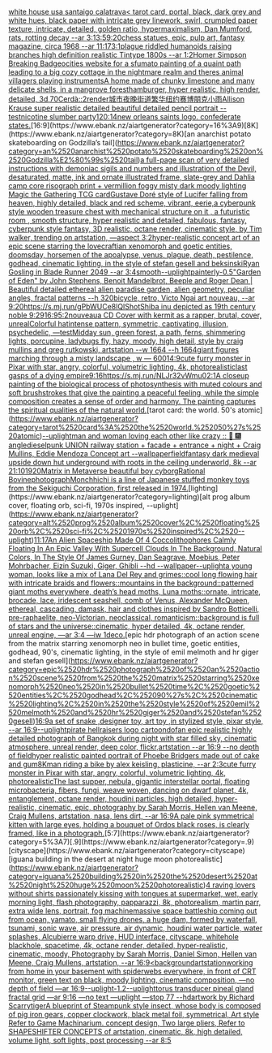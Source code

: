 [white house usa santaigo calatrava](https://www.ebank.nz/aiartgenerator?category=white%2520house%2520usa%2520santaigo%2520calatrava)[< tarot card, portal, black, dark grey and white hues, black paper with intricate grey linework, swirl, crumpled paper texture, intricate, detailed, golden ratio, hypermaximalism, Dan Mumford, rats, rotting decay --ar 3:1](https://www.ebank.nz/aiartgenerator?category=%3C%2520tarot%2520card%2C%2520portal%2C%2520black%2C%2520dark%2520grey%2520and%2520white%2520hues%2C%2520black%2520paper%2520with%2520intricate%2520grey%2520linework%2C%2520swirl%2C%2520crumpled%2520paper%2520texture%2C%2520intricate%2C%2520detailed%2C%2520golden%2520ratio%2C%2520hypermaximalism%2C%2520Dan%2520Mumford%2C%2520rats%2C%2520rotting%2520decay%2520--ar%25203%3A1)[3:5](https://www.ebank.nz/aiartgenerator?category=3%3A5)[9:20](https://www.ebank.nz/aiartgenerator?category=9%3A20)[chess statues, epic, pulp art, fantasy magazine, circa 1968 --ar 11:17](https://www.ebank.nz/aiartgenerator?category=chess%2520statues%2C%2520epic%2C%2520pulp%2520art%2C%2520fantasy%2520magazine%2C%2520circa%25201968%2520--ar%252011%3A17)[3:1](https://www.ebank.nz/aiartgenerator?category=3%3A1)[plague riddled humanoids raising branches high definition realistic Tintype 1800s --ar 1:2](https://www.ebank.nz/aiartgenerator?category=plague%2520riddled%2520humanoids%2520raising%2520branches%2520high%2520definition%2520realistic%2520Tintype%25201800s%2520--ar%25201%3A2)[Homer Simpson Breaking Bad](https://www.ebank.nz/aiartgenerator?category=Homer%2520Simpson%2520Breaking%2520Bad)[geocities website for a sfumato painting of a quaint path leading to a big cozy cottage in the nightmare realm and theres animal villagers playing instruments](https://www.ebank.nz/aiartgenerator?category=geocities%2520website%2520for%2520a%2520sfumato%2520painting%2520of%2520a%2520quaint%2520path%2520leading%2520to%2520a%2520big%2520cozy%2520cottage%2520in%2520the%2520nightmare%2520realm%2520and%2520theres%2520animal%2520villagers%2520playing%2520instruments)[A home made of chunky limestone and many delicate shells, in a mangrove forest](https://www.ebank.nz/aiartgenerator?category=A%2520home%2520made%2520of%2520chunky%2520limestone%2520and%2520many%2520delicate%2520shells%2C%2520in%2520a%2520mangrove%2520forest)[hamburger, hyper realistic, high render, detailed, 3d,](https://www.ebank.nz/aiartgenerator?category=hamburger%2C%2520hyper%2520realistic%2C%2520high%2520render%2C%2520detailed%2C%25203d%2C)[70](https://www.ebank.nz/aiartgenerator?category=70)[Cerdà::2](https://www.ebank.nz/aiartgenerator?category=Cerd%C3%A0%3A%3A2)[render](https://www.ebank.nz/aiartgenerator?category=render)[城市夜晚街道繁华纽约赛博朋克小雨](https://www.ebank.nz/aiartgenerator?category=%E5%9F%8E%E5%B8%82%E5%A4%9C%E6%99%9A%E8%A1%97%E9%81%93%E7%B9%81%E5%8D%8E%E7%BA%BD%E7%BA%A6%E8%B5%9B%E5%8D%9A%E6%9C%8B%E5%85%8B%E5%B0%8F%E9%9B%A8)[Allison Krause super realistic detailed beautiful detailed pencil portrait --test](https://www.ebank.nz/aiartgenerator?category=Allison%2520Krause%2520super%2520realistic%2520detailed%2520beautiful%2520detailed%2520pencil%2520portrait%2520--test)[nicotine slumber party](https://www.ebank.nz/aiartgenerator?category=nicotine%2520slumber%2520party)[1](https://www.ebank.nz/aiartgenerator?category=1)[20:14](https://www.ebank.nz/aiartgenerator?category=20%3A14)[new orleans saints logo. confederate states.](https://www.ebank.nz/aiartgenerator?category=new%2520orleans%2520saints%2520logo.%2520confederate%2520states.)[16:9](https://www.ebank.nz/aiartgenerator?category=16%3A9)[8K](https://www.ebank.nz/aiartgenerator?category=8K)[an anarchist potato skateboarding on Godzilla’s tail](https://www.ebank.nz/aiartgenerator?category=an%2520anarchist%2520potato%2520skateboarding%2520on%2520Godzilla%E2%80%99s%2520tail)[a full-page scan of very detailed instructions with demoniac sigils and numbers and illustration of the Devil, desaturated, matte, ink and ornate illustrated frame, slate-grey and Dahlia camp core risograph print + vermillion foggy misty dark moody lighting Magic the Gathering TCG card](https://www.ebank.nz/aiartgenerator?category=a%2520full-page%2520scan%2520of%2520very%2520detailed%2520instructions%2520with%2520demoniac%2520sigils%2520and%2520numbers%2520and%2520illustration%2520of%2520the%2520Devil%2C%2520desaturated%2C%2520matte%2C%2520ink%2520and%2520ornate%2520illustrated%2520frame%2C%2520slate-grey%2520and%2520Dahlia%2520camp%2520core%2520risograph%2520print%2520%2B%2520vermillion%2520foggy%2520misty%2520dark%2520moody%2520lighting%2520Magic%2520the%2520Gathering%2520TCG%2520card)[Gustave Doré style of Lucifer falling from heaven, highly detailed, black and red scheme, vibrant, eerie,](https://www.ebank.nz/aiartgenerator?category=Gustave%2520Dor%C3%A9%2520style%2520of%2520Lucifer%2520falling%2520from%2520heaven%2C%2520highly%2520detailed%2C%2520black%2520and%2520red%2520scheme%2C%2520vibrant%2C%2520eerie%2C)[a cyberpunk style wooden treasure chest with mechanical structure on it , a futuristic room , smooth structure, hyper realistic and detailed, fabulous, fantasy, cyberpunk style fantasy, 3D realistic, octane render, cinematic style, by Tim walker, trending on artstation, —aspect 3:2](https://www.ebank.nz/aiartgenerator?category=a%2520cyberpunk%2520style%2520wooden%2520treasure%2520chest%2520with%2520mechanical%2520structure%2520on%2520it%2520%2C%2520a%2520futuristic%2520room%2520%2C%2520smooth%2520structure%2C%2520hyper%2520realistic%2520and%2520detailed%2C%2520fabulous%2C%2520fantasy%2C%2520cyberpunk%2520style%2520fantasy%2C%25203D%2520realistic%2C%2520octane%2520render%2C%2520cinematic%2520style%2C%2520by%2520Tim%2520walker%2C%2520trending%2520on%2520artstation%2C%2520%E2%80%94aspect%25203%3A2)[hyper-realistic concept art of an epic scene starring the lovecraftian xenomorph and goetic entities, doomsday, horsemen of the apoalypse, venus, plague, death, pestilence,  godhead, cinematic lighting, in the style of stefan gesell and beksinski](https://www.ebank.nz/aiartgenerator?category=hyper-realistic%2520concept%2520art%2520of%2520an%2520epic%2520scene%2520starring%2520the%2520lovecraftian%2520xenomorph%2520and%2520goetic%2520entities%2C%2520doomsday%2C%2520horsemen%2520of%2520the%2520apoalypse%2C%2520venus%2C%2520plague%2C%2520death%2C%2520pestilence%2C%2520%2520godhead%2C%2520cinematic%2520lighting%2C%2520in%2520the%2520style%2520of%2520stefan%2520gesell%2520and%2520beksinski)[Ryan Gosling in Blade Runner 2049 --ar 3:4](https://www.ebank.nz/aiartgenerator?category=Ryan%2520Gosling%2520in%2520Blade%2520Runner%25202049%2520--ar%25203%3A4)[smooth](https://www.ebank.nz/aiartgenerator?category=smooth)[--uplight](https://www.ebank.nz/aiartgenerator?category=--uplight)[painterly](https://www.ebank.nz/aiartgenerator?category=painterly)[-0.5](https://www.ebank.nz/aiartgenerator?category=-0.5)["Garden of Eden" by John Stephens, Benoit Mandelbrot, Beeple and Roger Dean | Beautiful detailed ethereal alien paradise garden, alien geometry, peculiar angles, fractal patterns --h 320](https://www.ebank.nz/aiartgenerator?category=%22Garden%2520of%2520Eden%22%2520by%2520John%2520Stephens%2C%2520Benoit%2520Mandelbrot%2C%2520Beeple%2520and%2520Roger%2520Dean%2520%7C%2520Beautiful%2520detailed%2520ethereal%2520alien%2520paradise%2520garden%2C%2520alien%2520geometry%2C%2520peculiar%2520angles%2C%2520fractal%2520patterns%2520--h%2520320)[bicycle, retro, Victo Ngai art nouveau, --ar 9:20](https://www.ebank.nz/aiartgenerator?category=bicycle%2C%2520retro%2C%2520Victo%2520Ngai%2520art%2520nouveau%2C%2520--ar%25209%3A20)[<https://s.mj.run/gPbWUCe8lQI>](https://www.ebank.nz/aiartgenerator?category=%3Chttps%3A//s.mj.run/gPbWUCe8lQI%3E)[Shot](https://www.ebank.nz/aiartgenerator?category=Shot)[Shiba inu depicted as 19th century noble 9:29](https://www.ebank.nz/aiartgenerator?category=Shiba%2520inu%2520depicted%2520as%252019th%2520century%2520noble%25209%3A29)[16:9](https://www.ebank.nz/aiartgenerator?category=16%3A9)[5:2](https://www.ebank.nz/aiartgenerator?category=5%3A2)[nouveau](https://www.ebank.nz/aiartgenerator?category=nouveau)[a CD Cover with kermit as a rapper, brutal, cover, unreal](https://www.ebank.nz/aiartgenerator?category=a%2520CD%2520Cover%2520with%2520kermit%2520as%2520a%2520rapper%2C%2520brutal%2C%2520cover%2C%2520unreal)[Colorful hat](https://www.ebank.nz/aiartgenerator?category=Colorful%2520hat)[intense pattern, symmetric, captivating, illusion, psychedelic, —test](https://www.ebank.nz/aiartgenerator?category=intense%2520pattern%2C%2520symmetric%2C%2520captivating%2C%2520illusion%2C%2520psychedelic%2C%2520%E2%80%94test)[Midday sun, green forest, a path, ferns, shimmering lights, porcupine, ladybugs fly, hazy, moody, high detail, style by craig mullins and greg rutkowski, artstation --w 1664 --h 1664](https://www.ebank.nz/aiartgenerator?category=Midday%2520sun%2C%2520green%2520forest%2C%2520a%2520path%2C%2520ferns%2C%2520shimmering%2520lights%2C%2520porcupine%2C%2520ladybugs%2520fly%2C%2520hazy%2C%2520moody%2C%2520high%2520detail%2C%2520style%2520by%2520craig%2520mullins%2520and%2520greg%2520rutkowski%2C%2520artstation%2520--w%25201664%2520--h%25201664)[giant figures marching through a misty landscape , w — 600](https://www.ebank.nz/aiartgenerator?category=giant%2520figures%2520marching%2520through%2520a%2520misty%2520landscape%2520%2C%2520w%2520%E2%80%94%2520600)[14:9](https://www.ebank.nz/aiartgenerator?category=14%3A9)[cute furry monster in Pixar with star, angry, colorful, volumetric lighting, 4k, photorealistic](https://www.ebank.nz/aiartgenerator?category=cute%2520furry%2520monster%2520in%2520Pixar%2520with%2520star%2C%2520angry%2C%2520colorful%2C%2520volumetric%2520lighting%2C%25204k%2C%2520photorealistic)[last gasps of a dying empire](https://www.ebank.nz/aiartgenerator?category=last%2520gasps%2520of%2520a%2520dying%2520empire)[9:16](https://www.ebank.nz/aiartgenerator?category=9%3A16)[<https://s.mj.run/NLJr32vWmu0>](https://www.ebank.nz/aiartgenerator?category=%3Chttps%3A//s.mj.run/NLJr32vWmu0%3E)[2:1](https://www.ebank.nz/aiartgenerator?category=2%3A1)[A closeup painting of the biological process of photosynthesis with muted colours and soft brushstrokes that give the painting a peaceful feeling, while the simple composition creates a sense of order and harmony. The painting captures the spiritual qualities of the natural world.](https://www.ebank.nz/aiartgenerator?category=A%2520closeup%2520painting%2520of%2520the%2520biological%2520process%2520of%2520photosynthesis%2520with%2520muted%2520colours%2520and%2520soft%2520brushstrokes%2520that%2520give%2520the%2520painting%2520a%2520peaceful%2520feeling%2C%2520while%2520the%2520simple%2520composition%2520creates%2520a%2520sense%2520of%2520order%2520and%2520harmony.%2520The%2520painting%2520captures%2520the%2520spiritual%2520qualities%2520of%2520the%2520natural%2520world.)[tarot card: the world. 50's atomic](https://www.ebank.nz/aiartgenerator?category=tarot%2520card%3A%2520the%2520world.%252050%27s%2520atomic)[--uplight](https://www.ebank.nz/aiartgenerator?category=--uplight)[man and woman loving each other like crazy :: 🎇 🎆](https://www.ebank.nz/aiartgenerator?category=man%2520and%2520woman%2520loving%2520each%2520other%2520like%2520crazy%2520%3A%3A%2520%F0%9F%8E%87%2520%F0%9F%8E%86)[angle](https://www.ebank.nz/aiartgenerator?category=angle)[dieselpunk UNION railway station + facade + entrance + night + Craig Mullins, Eddie Mendoza Concept art --wallpaper](https://www.ebank.nz/aiartgenerator?category=dieselpunk%2520UNION%2520railway%2520station%2520%2B%2520facade%2520%2B%2520entrance%2520%2B%2520night%2520%2B%2520Craig%2520Mullins%2C%2520Eddie%2520Mendoza%2520Concept%2520art%2520--wallpaper)[field](https://www.ebank.nz/aiartgenerator?category=field)[fantasy dark medieval upside down hut underground with roots in the ceiling underworld, 8k --ar 21:10](https://www.ebank.nz/aiartgenerator?category=fantasy%2520dark%2520medieval%2520upside%2520down%2520hut%2520underground%2520with%2520roots%2520in%2520the%2520ceiling%2520underworld%2C%25208k%2520--ar%252021%3A10)[1920](https://www.ebank.nz/aiartgenerator?category=1920)[Matrix in Metaverse beautiful boy cyborg](https://www.ebank.nz/aiartgenerator?category=Matrix%2520in%2520Metaverse%2520beautiful%2520boy%2520cyborg)[Rational Bovine](https://www.ebank.nz/aiartgenerator?category=Rational%2520Bovine)[photograph](https://www.ebank.nz/aiartgenerator?category=photograph)[Monchhichi is a line of Japanese stuffed monkey toys from the Sekiguchi Corporation, first released in 1974.](https://www.ebank.nz/aiartgenerator?category=Monchhichi%2520is%2520a%2520line%2520of%2520Japanese%2520stuffed%2520monkey%2520toys%2520from%2520the%2520Sekiguchi%2520Corporation%2C%2520first%2520released%2520in%25201974.)[lighting](https://www.ebank.nz/aiartgenerator?category=lighting)[alt prog album cover, floating orb, sci-fi, 1970s inspired, --uplight](https://www.ebank.nz/aiartgenerator?category=alt%2520prog%2520album%2520cover%2C%2520floating%2520orb%2C%2520sci-fi%2C%25201970s%2520inspired%2C%2520--uplight)[11:17](https://www.ebank.nz/aiartgenerator?category=11%3A17)[An Alien Spaceship Made Of 4 Coccolithophores Calmly Floating In An Epic Valley With Supercell Clouds In The Background, Natural Colors, In The Style Of James Gurney, Dan Seagrave, Moebius, Peter Mohrbacher, Eizin Suzuki, Giger, Ghibli --hd --wallpaper](https://www.ebank.nz/aiartgenerator?category=An%2520Alien%2520Spaceship%2520Made%2520Of%25204%2520Coccolithophores%2520Calmly%2520Floating%2520In%2520An%2520Epic%2520Valley%2520With%2520Supercell%2520Clouds%2520In%2520The%2520Background%2C%2520Natural%2520Colors%2C%2520In%2520The%2520Style%2520Of%2520James%2520Gurney%2C%2520Dan%2520Seagrave%2C%2520Moebius%2C%2520Peter%2520Mohrbacher%2C%2520Eizin%2520Suzuki%2C%2520Giger%2C%2520Ghibli%2520--hd%2520--wallpaper)[--uplight](https://www.ebank.nz/aiartgenerator?category=--uplight)[a young woman, looks like a mix of Lana Del Rey and grimes::cool long flowing hair with intricate braids and flowers::mountains in the background::patterned giant moths everywhere, death’s head moths, Luna moths::ornate, intricate, brocade, lace, iridescent seashell, comb of Venus, Alexander McQueen, ethereal, cascading, damask, hair and clothes inspired by Sandro Botticelli, pre-raphaelite, neo-Victorian, neoclassical, romanticism::background is full of stars and the universe::cinematic, hyper detailed, 4k, octane render, unreal engine, —ar 3:4 —iw 1](https://www.ebank.nz/aiartgenerator?category=a%2520young%2520woman%2C%2520looks%2520like%2520a%2520mix%2520of%2520Lana%2520Del%2520Rey%2520and%2520grimes%3A%3Acool%2520long%2520flowing%2520hair%2520with%2520intricate%2520braids%2520and%2520flowers%3A%3Amountains%2520in%2520the%2520background%3A%3Apatterned%2520giant%2520moths%2520everywhere%2C%2520death%E2%80%99s%2520head%2520moths%2C%2520Luna%2520moths%3A%3Aornate%2C%2520intricate%2C%2520brocade%2C%2520lace%2C%2520iridescent%2520seashell%2C%2520comb%2520of%2520Venus%2C%2520Alexander%2520McQueen%2C%2520ethereal%2C%2520cascading%2C%2520damask%2C%2520hair%2520and%2520clothes%2520inspired%2520by%2520Sandro%2520Botticelli%2C%2520pre-raphaelite%2C%2520neo-Victorian%2C%2520neoclassical%2C%2520romanticism%3A%3Abackground%2520is%2520full%2520of%2520stars%2520and%2520the%2520universe%3A%3Acinematic%2C%2520hyper%2520detailed%2C%25204k%2C%2520octane%2520render%2C%2520unreal%2520engine%2C%2520%E2%80%94ar%25203%3A4%2520%E2%80%94iw%25201)[deco.](https://www.ebank.nz/aiartgenerator?category=deco.)[epic hdr photograph of an action scene from the matrix starring xenomorph neo in bullet time, goetic entities, godhead, 90's, cinematic lighting, in the style of emil melmoth and hr giger and stefan gesell](https://www.ebank.nz/aiartgenerator?category=epic%2520hdr%2520photograph%2520of%2520an%2520action%2520scene%2520from%2520the%2520matrix%2520starring%2520xenomorph%2520neo%2520in%2520bullet%2520time%2C%2520goetic%2520entities%2C%2520godhead%2C%252090%27s%2C%2520cinematic%2520lighting%2C%2520in%2520the%2520style%2520of%2520emil%2520melmoth%2520and%2520hr%2520giger%2520and%2520stefan%2520gesell)[16:9](https://www.ebank.nz/aiartgenerator?category=16%3A9)[a set of snake ,designer toy, art toy ,in stylized style, pixar style, --ar 16:9](https://www.ebank.nz/aiartgenerator?category=a%2520set%2520of%2520snake%2520%2Cdesigner%2520toy%2C%2520art%2520toy%2520%2Cin%2520stylized%2520style%2C%2520pixar%2520style%2C%2520--ar%252016%3A9)[--uplight](https://www.ebank.nz/aiartgenerator?category=--uplight)[pirate hellraisers logo cartoon](https://www.ebank.nz/aiartgenerator?category=pirate%2520hellraisers%2520logo%2520cartoon)[dof](https://www.ebank.nz/aiartgenerator?category=dof)[an epic realistic highly detailed photograph of Bangkok during night with star filled sky, cinematic atmosphere, unreal render, deep color, flickr,artstation --ar 16:9 --no depth of field](https://www.ebank.nz/aiartgenerator?category=an%2520epic%2520realistic%2520highly%2520detailed%2520photograph%2520of%2520Bangkok%2520during%2520night%2520with%2520star%2520filled%2520sky%2C%2520cinematic%2520atmosphere%2C%2520unreal%2520render%2C%2520deep%2520color%2C%2520flickr%2Cartstation%2520--ar%252016%3A9%2520--no%2520depth%2520of%2520field)[hyper realistic painted portrait of Phoebe Bridgers made out of cake and gum](https://www.ebank.nz/aiartgenerator?category=hyper%2520realistic%2520painted%2520portrait%2520of%2520Phoebe%2520Bridgers%2520made%2520out%2520of%2520cake%2520and%2520gum)[8K](https://www.ebank.nz/aiartgenerator?category=8K)[man riding a bike by alex keisling, plasticine, --ar 2:3](https://www.ebank.nz/aiartgenerator?category=man%2520riding%2520a%2520bike%2520by%2520alex%2520keisling%2C%2520plasticine%2C%2520--ar%25202%3A3)[cute furry monster in Pixar with star, angry, colorful, volumetric lighting, 4k, photorealistic](https://www.ebank.nz/aiartgenerator?category=cute%2520furry%2520monster%2520in%2520Pixar%2520with%2520star%2C%2520angry%2C%2520colorful%2C%2520volumetric%2520lighting%2C%25204k%2C%2520photorealistic)[The last supper, nebula, gigantic interstellar portal, floating microbacteria, fibers, fungi, weave woven, dancing on dwarf planet, 4k, entanglement, octane render, houdini particles, high detailed, hyper-realistic, cinematic, epic, photography by Sarah Morris, Hellen van Meene, Craig Mullens, artstation, nasa, lens dirt, --ar 16:9](https://www.ebank.nz/aiartgenerator?category=The%2520last%2520supper%2C%2520nebula%2C%2520gigantic%2520interstellar%2520portal%2C%2520floating%2520microbacteria%2C%2520fibers%2C%2520fungi%2C%2520weave%2520woven%2C%2520dancing%2520on%2520dwarf%2520planet%2C%25204k%2C%2520entanglement%2C%2520octane%2520render%2C%2520houdini%2520particles%2C%2520high%2520detailed%2C%2520hyper-realistic%2C%2520cinematic%2C%2520epic%2C%2520photography%2520by%2520Sarah%2520Morris%2C%2520Hellen%2520van%2520Meene%2C%2520Craig%2520Mullens%2C%2520artstation%2C%2520nasa%2C%2520lens%2520dirt%2C%2520--ar%252016%3A9)[A pale pink symmetrical kitten with large eyes, holding a bouquet of Ordos black roses, is clearly framed, like in a photograph.](https://www.ebank.nz/aiartgenerator?category=A%2520pale%2520pink%2520symmetrical%2520kitten%2520with%2520large%2520eyes%2C%2520holding%2520a%2520bouquet%2520of%2520Ordos%2520black%2520roses%2C%2520is%2520clearly%2520framed%2C%2520like%2520in%2520a%2520photograph.)[5:7](https://www.ebank.nz/aiartgenerator?category=5%3A7)[.9](https://www.ebank.nz/aiartgenerator?category=.9)[cityscape](https://www.ebank.nz/aiartgenerator?category=cityscape)[iguana building in the desert at night huge moon photorealistic](https://www.ebank.nz/aiartgenerator?category=iguana%2520building%2520in%2520the%2520desert%2520at%2520night%2520huge%2520moon%2520photorealistic)[4 raving lovers without shirts passionately kissing with tongues at supermarket, wet, early morning light, flash photography, papparazzi, 8k, photorealism, martin parr, extra wide lens, portrait, fog machine](https://www.ebank.nz/aiartgenerator?category=4%2520raving%2520lovers%2520without%2520shirts%2520passionately%2520kissing%2520with%2520tongues%2520at%2520supermarket%2C%2520wet%2C%2520early%2520morning%2520light%2C%2520flash%2520photography%2C%2520papparazzi%2C%25208k%2C%2520photorealism%2C%2520martin%2520parr%2C%2520extra%2520wide%2520lens%2C%2520portrait%2C%2520fog%2520machine)[massive space battleship coming out from ocean, yamato, small flying drones, a huge dam, formed by waterfall, tsunami, sonic wave, air pressure, air dynamic, houdini water particle, water splashes, Alcubierre warp drive, HUD interface, cityscape, whitehole blackhole, spacetime, 4k, octane render, detailed, hyper-realistic, cinematic, moody, Photography by Sarah Morris, Daniel Simon, Hellen van Meene, Craig Mullens, artstation, --ar 16:9](https://www.ebank.nz/aiartgenerator?category=massive%2520space%2520battleship%2520coming%2520out%2520from%2520ocean%2C%2520yamato%2C%2520small%2520flying%2520drones%2C%2520a%2520huge%2520dam%2C%2520formed%2520by%2520waterfall%2C%2520tsunami%2C%2520sonic%2520wave%2C%2520air%2520pressure%2C%2520air%2520dynamic%2C%2520houdini%2520water%2520particle%2C%2520water%2520splashes%2C%2520Alcubierre%2520warp%2520drive%2C%2520HUD%2520interface%2C%2520cityscape%2C%2520whitehole%2520blackhole%2C%2520spacetime%2C%25204k%2C%2520octane%2520render%2C%2520detailed%2C%2520hyper-realistic%2C%2520cinematic%2C%2520moody%2C%2520Photography%2520by%2520Sarah%2520Morris%2C%2520Daniel%2520Simon%2C%2520Hellen%2520van%2520Meene%2C%2520Craig%2520Mullens%2C%2520artstation%2C%2520--ar%252016%3A9)[<background](https://www.ebank.nz/aiartgenerator?category=%3Cbackground)[artstation](https://www.ebank.nz/aiartgenerator?category=artstation)[working from home in your basement with spiderwebs everywhere, in front of CRT monitor, green text on black, moody lighting, cinematic composition, —no depth of field —ar 16:9](https://www.ebank.nz/aiartgenerator?category=working%2520from%2520home%2520in%2520your%2520basement%2520with%2520spiderwebs%2520everywhere%2C%2520in%2520front%2520of%2520CRT%2520monitor%2C%2520green%2520text%2520on%2520black%2C%2520moody%2520lighting%2C%2520cinematic%2520composition%2C%2520%E2%80%94no%2520depth%2520of%2520field%2520%E2%80%94ar%252016%3A9)[--uplight](https://www.ebank.nz/aiartgenerator?category=--uplight)[-1.2](https://www.ebank.nz/aiartgenerator?category=-1.2)[--uplight](https://www.ebank.nz/aiartgenerator?category=--uplight)[torus transducer pineal gland fractal grid —ar 9:16 —no text —uplight —stop 77 --hd](https://www.ebank.nz/aiartgenerator?category=torus%2520transducer%2520pineal%2520gland%2520fractal%2520grid%2520%E2%80%94ar%25209%3A16%2520%E2%80%94no%2520text%2520%E2%80%94uplight%2520%E2%80%94stop%252077%2520--hd)[artwork by Richard Scarry](https://www.ebank.nz/aiartgenerator?category=artwork%2520by%2520Richard%2520Scarry)[tiger](https://www.ebank.nz/aiartgenerator?category=tiger)[A blueprint of Steampunk style insect,   whose body is composed of pig iron gears, copper clockwork, black metal foil, symmetrical, Art style Refer to Game Machinarium.  concept design, Two large pliers, Refer to SHAPESHIFTER CONCEPTS  of artstation, cinematic,  8k, high detailed,  volume light,  soft lights,  post processing    --ar 8:5](https://www.ebank.nz/aiartgenerator?category=A%2520blueprint%2520of%2520Steampunk%2520style%2520insect%2C%2520%2520%2520whose%2520body%2520is%2520composed%2520of%2520pig%2520iron%2520gears%2C%2520copper%2520clockwork%2C%2520black%2520metal%2520foil%2C%2520symmetrical%2C%2520Art%2520style%2520Refer%2520to%2520Game%2520Machinarium.%2520%2520concept%2520design%2C%2520Two%2520large%2520pliers%2C%2520Refer%2520to%2520SHAPESHIFTER%2520CONCEPTS%2520%2520of%2520artstation%2C%2520cinematic%2C%2520%25208k%2C%2520high%2520detailed%2C%2520%2520volume%2520light%2C%2520%2520soft%2520lights%2C%2520%2520post%2520processing%2520%2520%2520%2520--ar%25208%3A5)
